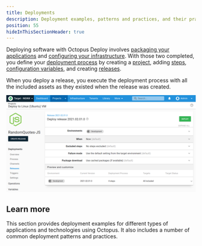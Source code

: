 ```yaml
---
title: Deployments
description: Deployment examples, patterns and practices, and their practical implementation using Octopus.
position: 55
hideInThisSectionHeader: true
---
```


Deploying software with Octopus Deploy involves [packaging your applications](/docs/packaging-applications/index.md) and [configuring your infrastructure](/docs/infrastructure/index.md). With those two completed, you define your [deployment process](/docs/deployment-process/index.md) by creating a [project](/docs/projects/index.md), adding [steps](/docs/deployment-process/steps/index.md),  [configuration variables](/docs/projects/variables/index.md), and creating [releases](/docs/releases/index.md).

When you deploy a release, you execute the deployment process with all the included assets as they existed when the release was created.

![Deploy release screen in the Octopus Web Portal](images/deploy-release.png)

## Learn more

This section provides deployment examples for different types of applications and technologies using Octopus. It also includes a number of common deployment patterns and practices.
